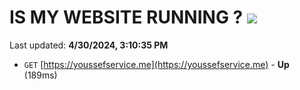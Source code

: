 # IS MY WEBSITE RUNNING ? [![](https://img.shields.io/static/v1?label=Sponsor&message=%E2%9D%A4&logo=GitHub&color=%23fe8e86)](https://github.com/sponsors/<username>)

Last updated: **4/30/2024, 3:10:35 PM**

- `GET` [https://youssefservice.me](https://youssefservice.me) - **Up** (189ms)
